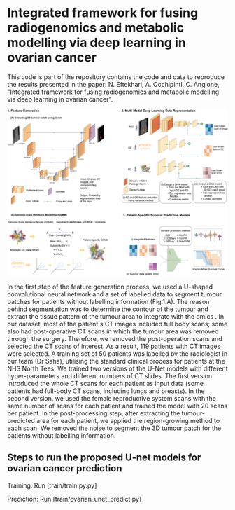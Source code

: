 # Integrated framework for fusing radiogenomics and metabolic modelling via deep learning in ovarian cancer

This code is part of the repository contains the code and data to reproduce the results presented in the paper: N. Eftekhari, A. Occhipinti, C. Angione, "Integrated framework for fusing radiogenomics and metabolic modelling via deep learning in ovarian cancer".



<img style="width: 720px; alignment: center" src="data/Fig1-pipeline.png">



In the first step of the feature generation process, we used a U-shaped convolutional neural network and a set of labelled data to segment tumour patches for patients without labelling information (Fig.1.A). The reason behind segmentation was to determine the contour of the tumour and extract the tissue pattern of the tumour area to integrate with the omics . In our dataset, most of the patient's CT images included full body scans; some also had post-operative CT scans in which the tumour area was removed through the surgery. Therefore, we removed the post-operation scans and selected the CT scans of interest.
As a result, 119 patients with CT images were selected. A training set of 50 patients was labelled by the radiologist in our team (Dr Saha), utilising the standard clinical process for patients at the NHS North Tees. We trained two versions of the U-Net models with different hyper-parameters and different numbers of CT slides. The first version introduced the whole CT scans for each patient as input data (some patients had full-body CT scans, including lungs and breasts). In the second version, we used the female reproductive system scans with the same number of scans for each patient and trained the model with 20 scans per patient. 
In the post-processing step, after extracting the tumour-predicted area for each patient, we applied the region-growing method to each scan. We removed the noise to segment the 3D tumour patch for the patients without labelling information.


## Steps to run the proposed U-net models for ovarian cancer prediction
Training: Run [train/train.py.py]

Prediction: Run [train/ovarian_unet_predict.py]
